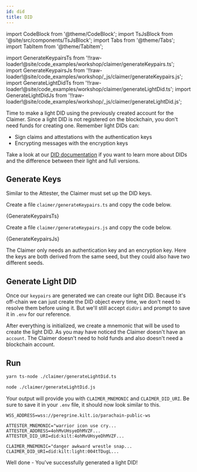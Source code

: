```yaml
---
id: did
title: DID
---
```


import CodeBlock from '@theme/CodeBlock';
import TsJsBlock from '@site/src/components/TsJsBlock';
import Tabs from '@theme/Tabs';
import TabItem from '@theme/TabItem';

import GenerateKeypairsTs from '!!raw-loader!@site/code_examples/workshop/claimer/generateKeypairs.ts';
import GenerateKeypairsJs from '!!raw-loader!@site/code_examples/workshop/_js/claimer/generateKeypairs.js';
import GenerateLightDidTs from '!!raw-loader!@site/code_examples/workshop/claimer/generateLightDid.ts';
import GenerateLightDidJs from '!!raw-loader!@site/code_examples/workshop/_js/claimer/generateLightDid.js';

Time to make a light DID using the previously created account for the <span className="label-role claimer">Claimer</span>.
Since a light DID is not registered on the blockchain, you don't need funds for creating one.
Remember light DIDs can:

- Sign claims and attestations with the authentication keys
- Encrypting messages with the encryption keys

Take a look at our [DID documentation](../../../develop/01_sdk/02_cookbook/01_dids/01_light_did_creation.md) if you want to learn more about DIDs and the difference between their light and full versions.

## Generate Keys

Similar to the Attester, the Claimer must set up the DID keys.

<Tabs groupId="ts-js-choice">
  <TabItem value='ts' label='Typescript' default>

  Create a file `claimer/generateKeypairs.ts` and copy the code below.

  <CodeBlock className="language-ts" title="claimer/generateKeypairs.ts">
    {GenerateKeypairsTs}
  </CodeBlock>

  </TabItem>
  <TabItem value='js' label='Javascript'>

  Create a file `claimer/generateKeypairs.js` and copy the code below.

  <CodeBlock className="language-js" title="claimer/generateKeypairs.js">
    {GenerateKeypairsJs}
  </CodeBlock>

  </TabItem>
</Tabs>

The Claimer only needs an authentication key and an encryption key.
Here the keys are both derived from the same seed, but they could also have two different seeds.

## Generate Light DID

Once our `keypairs` are generated we can create our light DID.
Because it's off-chain we can just create the DID object every time, we don't need to resolve them before using it.
But we'll still accept `didUri` and prompt to save it in `.env` for our reference.

<TsJsBlock tsSnippet={GenerateLightDidTs} jsSnippet={GenerateLightDidJs} />

After everything is initialized, we create a mnemonic that will be used to create the light DID.
As you may have noticed the Claimer doesn't have an `account`.
The Claimer doesn't need to hold funds and also doesn't need a blockchain account.

## Run

<Tabs groupId="ts-js-choice">
  <TabItem value='ts' label='Typescript' default>

  ```bash
  yarn ts-node ./claimer/generateLightDid.ts
  ```

  </TabItem>
  <TabItem value='js' label='Javascript' default>

  ```bash
  node ./claimer/generateLightDid.js
  ```

  </TabItem>
</Tabs>

Your output will provide you with `CLAIMER_MNEMONIC` and `CLAIMER_DID_URI`.
Be sure to save it in your `.env` file, it should now look similar to this.

```env title=".env"
WSS_ADDRESS=wss://peregrine.kilt.io/parachain-public-ws

ATTESTER_MNEMONIC="warrior icon use cry...
ATTESTER_ADDRESS=4ohMvUHsyeDhMVZF...
ATTESTER_DID_URI=did:kilt:4ohMvUHsyeDhMVZF...

CLAIMER_MNEMONIC="danger awkward wrestle snap...
CLAIMER_DID_URI=did:kilt:light:004tTDugL...
```

Well done - You've successfully generated a light DID!
